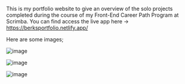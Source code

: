 This is my portfolio website to give an overview of the solo projects completed during the course of my Front-End Career Path Program at Scrimba. 
You can find access the live app here -> https://berksportfolio.netlify.app/ 

Here are some images;

![image](https://github.com/user-attachments/assets/0ac107b8-009a-4777-b01d-fcf666f8f084)

![image](https://github.com/user-attachments/assets/1d4b8b6c-a40c-4b3e-8778-4443b15087d6)

![image](https://github.com/user-attachments/assets/a41cc1a4-27a4-43b8-ad15-27a42a6e58ff)
